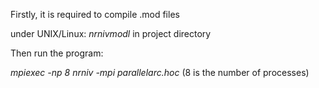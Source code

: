Firstly, it is required to compile .mod files

under UNIX/Linux: *nrnivmodl* in project directory

Then run the program:

*mpiexec -np 8 nrniv -mpi parallelarc.hoc*  (8 is the number of processes)
